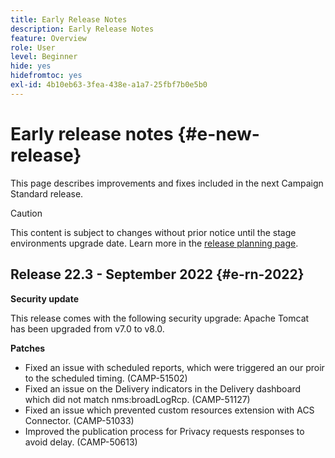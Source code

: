 ```yaml
---
title: Early Release Notes
description: Early Release Notes
feature: Overview
role: User
level: Beginner
hide: yes
hidefromtoc: yes
exl-id: 4b10eb63-3fea-438e-a1a7-25fbf7b0e5b0
---
```


# Early release notes {#e-new-release}

This page describes improvements and fixes included in the next Campaign Standard release.

>[!CAUTION]
>
> This content is subject to changes without prior notice until the stage environments upgrade date. Learn more in the [release planning page](../../rn/using/release-planning.md).
>

## Release 22.3 - September 2022 {#e-rn-2022}

**Security update**

This release comes with the following security upgrade: Apache Tomcat has been upgraded from v7.0 to v8.0.

**Patches**

* Fixed an issue with scheduled reports, which were triggered an our proir to the scheduled timing. (CAMP-51502)
* Fixed an issue on the Delivery indicators in the Delivery dashboard which did not match nms:broadLogRcp. (CAMP-51127)
* Fixed an issue which prevented custom resources extension with ACS Connector. (CAMP-51033)
* Improved the publication process for Privacy requests responses to avoid delay. (CAMP-50613)